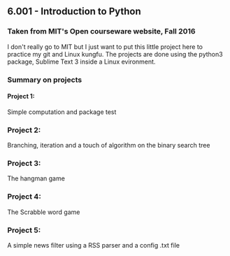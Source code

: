 ## __6.001 - Introduction to Python__ 
### Taken from MIT's Open courseware website, Fall 2016

I don't really go to MIT but I just want to put this little project here to practice my git and Linux kungfu. The projects are done using the python3 package, Sublime Text 3 inside a Linux evironment.

### Summary on projects
#### Project 1:
Simple computation and package test

### Project 2:
Branching, iteration and a touch of algorithm on the binary search tree

### Project 3:
The hangman game

### Project 4:
The Scrabble word game

### Project 5:
A simple news filter using a RSS parser and a config .txt file
